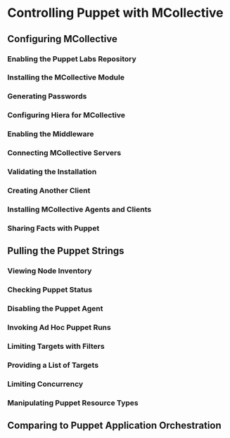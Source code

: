# Controlling Puppet with MCollective

## Configuring MCollective

### Enabling the Puppet Labs Repository

### Installing the MCollective Module

### Generating Passwords

### Configuring Hiera for MCollective

### Enabling the Middleware

### Connecting MCollective Servers

### Validating the Installation

### Creating Another Client

### Installing MCollective Agents and Clients

### Sharing Facts with Puppet

## Pulling the Puppet Strings

### Viewing Node Inventory

### Checking Puppet Status

### Disabling the Puppet Agent

### Invoking Ad Hoc Puppet Runs

### Limiting Targets with Filters

### Providing a List of Targets

### Limiting Concurrency

### Manipulating Puppet Resource Types

## Comparing to Puppet Application Orchestration